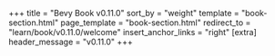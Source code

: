 +++
title = "Bevy Book v0.11.0"
sort_by = "weight"
template = "book-section.html"
page_template = "book-section.html"
redirect_to = "learn/book/v0.11.0/welcome"
insert_anchor_links = "right"
[extra]
header_message = "v0.11.0"
+++